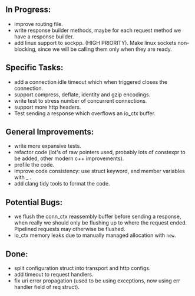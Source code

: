 In Progress:
------------

- improve routing file.
- write response builder methods, maybe for each request method we have a response builder.
- add linux support to sockpp. (HIGH PRIORITY). Make linux sockets non-blocking, since we will be calling them only when they are ready.


Specific Tasks:
---------------

- add a connection idle timeout which when triggered closes the connection.
- support compress, deflate, identity and gzip encodings.
- write test to stress number of concurrent connections.
- support more http headers.
- Test sending a response which overflows an io_ctx buffer.

General Improvements:
---------------------

- write more expansive tests.
- refactor code (lot's of raw pointers used, probably lots of constexpr to be added, other modern c++ improvements).
- profile the code.
- improve code consistency: use struct keyword, end member variables with _ .
- add clang tidy tools to format the code.

Potential Bugs:
---------------

- we flush the conn_ctx reassembly buffer before sending a response, when
  really we should only be flushing up to where the request ended. Pipelined requests
  may otherwise be flushed. 
- io_ctx memory leaks due to manually managed allocation with `new`.


Done:
-----

- split configuration struct into transport and http configs.
- add timeout to request handlers.
- fix uri error propagation (used to be using exceptions, now using err handler field of req struct).